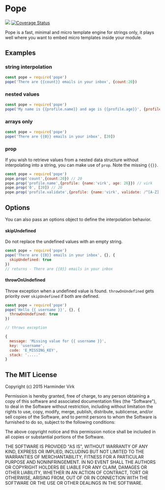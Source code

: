 # Pope

![](https://img.shields.io/travis/poppinss/pope.svg)
[![Coverage Status](https://coveralls.io/repos/poppinss/pope/badge.svg?branch=master&service=github)](https://coveralls.io/github/poppinss/pope?branch=master)

Pope is a fast, minimal and micro template engine for strings only, it plays well where you want to embed micro templates inside your module.

## Examples

### string interpolation
```javascript
const pope = require('pope')
pope('There are {{count}} emails in your inbox', {count:20})
```

### nested values

```javascript
const pope = require('pope')
pope('My name is {{profile.name}} and age is {{profile.age}}', {profile: {name:'virk', age: 26}})
```

### arrays only

```javascript
const pope = require('pope')
pope('There are {{0}} emails in your inbox', [20])
```

### prop

If you wish to retrieve values from a nested data structure without interpolating into a string, you can make use of `prop`. Note the missing `{{}}`.

```javascript
const pope = require('pope')
pope.prop('count',{count:20}) // 20
pope.prop('profile.name',{profile: {name:'virk', age: 26}}) // virk
pope.prop('0', [20]) // 20
pope.prop('profile.validate',{profile: {name:'virk', validate: /^[A-Z][a-z]+/}}) //   /^[A-Z][a-z]+/
```

## Options

You can also pass an options object to define the interpolation behavior.

#### skipUndefined
Do not replace the undefined values with an empty string.

```javascript
const pope = require('pope')
pope('There are {{0}} emails in your inbox', {}, {
  skipUndefined: true
})
// returns - There are {{0}} emails in your inbox
```

#### throwOnUndefined
Throw exception when a undefined value is found. `throwOnUndefined` gets priority over `skipUndefined` if both are defined.

```javascript
const pope = require('pope')
pope('Hello {{ username }}', {}, {
  throwOnUndefined: true
})

// throws exception
```

```js
{ 
  message: 'Missing value for {{ username }}',
  key: 'username',
  code: 'E_MISSING_KEY',
  stack: '.....'
}
```




## The MIT License

Copyright (c) 2015 Harminder Virk

Permission is hereby granted, free of charge, to any person obtaining a
copy of this software and associated documentation files (the "Software"),
to deal in the Software without restriction, including without limitation
the rights to use, copy, modify, merge, publish, distribute, sublicense,
and/or sell copies of the Software, and to permit persons to whom the
Software is furnished to do so, subject to the following conditions:

The above copyright notice and this permission notice shall be included in
all copies or substantial portions of the Software.

THE SOFTWARE IS PROVIDED "AS IS", WITHOUT WARRANTY OF ANY KIND, EXPRESS OR
IMPLIED, INCLUDING BUT NOT LIMITED TO THE WARRANTIES OF MERCHANTABILITY,
FITNESS FOR A PARTICULAR PURPOSE AND NONINFRINGEMENT. IN NO EVENT SHALL THE
AUTHORS OR COPYRIGHT HOLDERS BE LIABLE FOR ANY CLAIM, DAMAGES OR OTHER
LIABILITY, WHETHER IN AN ACTION OF CONTRACT, TORT OR OTHERWISE, ARISING
FROM, OUT OF OR IN CONNECTION WITH THE SOFTWARE OR THE USE OR OTHER
DEALINGS IN THE SOFTWARE.
